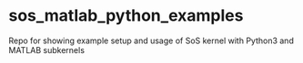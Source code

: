 # sos_matlab_python_examples
Repo for showing example setup and usage of SoS kernel with Python3 and MATLAB subkernels
